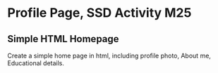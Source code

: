# Profile Page, SSD Activity M25

## Simple HTML Homepage

Create a simple home page in html, including profile photo, About me, Educational details.
